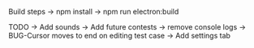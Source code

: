 Build steps
-> npm install
-> npm run electron:build

TODO
-> Add sounds
-> Add future contests
-> remove console logs
-> BUG-Cursor moves to end on editing test case
-> Add settings tab
